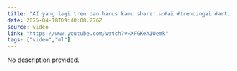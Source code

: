 ```yaml
---
title: "AI yang lagi tren dan harus kamu share! 📈#ai #trendingai #artificialintelligence #contentcreator"
date: 2025-04-18T09:40:08.276Z
source: video
link: "https://www.youtube.com/watch?v=XFGKeA1Uemk"
tags: ["video","ml"]
---
```

No description provided.
